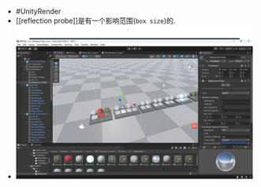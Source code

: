 - #UnityRender
- [[reflection probe]]是有一个影响范围(`box size`)的.
- ![image.png](../assets/image_1695386637392_0.png)